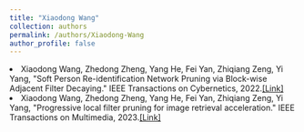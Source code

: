 ```yaml
---
title: "Xiaodong Wang"
collection: authors
permalink: /authors/Xiaodong-Wang
author_profile: false
---
```

 <li> Xiaodong Wang,  Zhedong Zheng,  Yang He,  Fei Yan,  Zhiqiang Zeng,  Yi Yang, &quot;Soft Person Re-identification Network Pruning via Block-wise Adjacent Filter Decaying.&quot; IEEE Transactions on Cybernetics, 2022.<a href='https://zdzheng.xyz/publication/Soft-Per2022'>[Link]</a> </li>
 <li> Xiaodong Wang,  Zhedong Zheng,  Yang He,  Fei Yan,  Zhiqiang Zeng,  Yi Yang, &quot;Progressive local filter pruning for image retrieval acceleration.&quot; IEEE Transactions on Multimedia, 2023.<a href='https://zdzheng.xyz/publication/Progress2023'>[Link]</a> </li>
